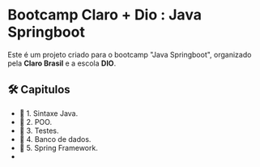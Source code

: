 # Bootcamp Claro + Dio : Java Springboot

Este é um projeto criado para o bootcamp "Java Springboot", organizado pela **Claro Brasil** e a escola **DIO**.

## 🛠️ Capitulos

- 🤖 1. Sintaxe Java.
- 🤖 2. POO.
- 🤖 3. Testes.
- 🤖 4. Banco de dados.
- 🤖 5. Spring Framework.
- 
